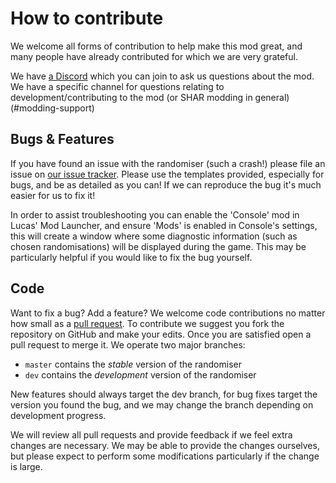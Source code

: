 # How to contribute
We welcome all forms of contribution to help make this mod great, and many people have already contributed for which we are very grateful.

We have [a Discord](https://discord.gg/UQcTZgG) which you can join to ask us questions about the mod. We have a specific channel for questions relating to development/contributing to the mod (or SHAR modding in general) (\#modding-support)

## Bugs & Features
If you have found an issue with the randomiser (such a crash!) please file an issue on [our issue tracker](https://github.com/EnAppelsin/SHARCarRandomiser/issues).
Please use the templates provided, especially for bugs, and be as detailed as you can! If we can reproduce the bug it's much easier for us to fix it!

In order to assist troubleshooting you can enable the 'Console' mod in Lucas' Mod Launcher, and ensure 'Mods' is enabled in Console's settings, this will create a window where some diagnostic information (such as chosen randomisations) will be displayed during the game. This may be particularly helpful if you would like to fix the bug yourself.

## Code
Want to fix a bug? Add a feature? We welcome code contributions no matter how small as a [pull request](https://github.com/EnAppelsin/SHARCarRandomiser/pulls).
To contribute we suggest you fork the repository on GitHub and make your edits. Once you are satisfied open a pull request to merge it. 
We operate two major branches:
- `master` contains the *stable* version of the randomiser
- `dev` contains the *development* version of the randomiser

New features should always target the dev branch, for bug fixes target the version you found the bug, and we may change the branch depending on development progress. 

We will review all pull requests and provide feedback if we feel extra changes are necessary.
We may be able to provide the changes ourselves, but please expect to perform some modifications particularly if the change is large.
